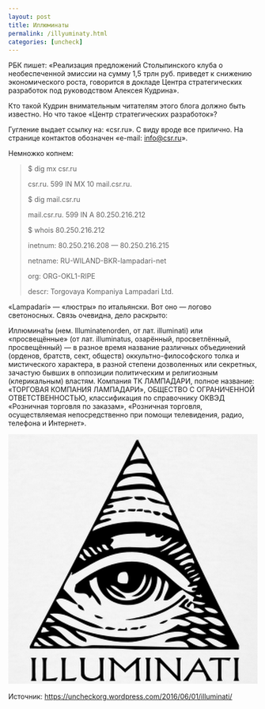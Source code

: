 ```yaml
---
layout: post
title: Иллюминаты
permalink: /illyuminaty.html
categories: [uncheck]
---
```



РБК пишет: &#171;Реализация предложений Столыпинского клуба о необеспеченной эмиссии на сумму 1,5 трлн руб. приведет к снижению экономического роста, говорится в докладе Центра стратегических разработок под руководством Алексея Кудрина&#187;.


Кто такой Кудрин внимательным читателям этого блога должно быть известно. Но что такое &#171;Центр стратегических разработок&#187;?


Гугление выдает ссылку на: &#171;csr.ru&#187;. С виду вроде все прилично. На странице контактов обозначен &#171;e-mail: info@csr.ru&#187;.


Немножко копнем:

<blockquote>
$ dig mx csr.ru

csr.ru. 599 IN MX 10 mail.csr.ru.


$ dig mail.csr.ru

mail.csr.ru. 599 IN A 80.250.216.212


$ whois 80.250.216.212

inetnum: 80.250.216.208 &#8212; 80.250.216.215

netname: RU-WILAND-BKR-lampadari-net

org: ORG-OKL1-RIPE

descr: Torgovaya Kompaniya Lampadari Ltd.
</blockquote>

&#171;Lampadari&#187; &#8212; &#171;люстры&#187; по итальянски. Вот оно &#8212; логово светоносных. Связь очевидна, дело раскрыто:


<tbody>

Иллюмина́ты (нем. Illuminatenorden, от лат. illuminati) или «просвещённые» (от лат. illuminatus, озарённый, просветлённый, просвещённый) — в разное время название различных объединений (орденов, братств, сект, обществ) оккультно-философского толка и мистического характера, в разной степени дозволенных или секретных, зачастую бывших в оппозиции политическим и религиозным (клерикальным) властям.
Компания ТК ЛАМПАДАРИ, полное название: &#171;ТОРГОВАЯ КОМПАНИЯ ЛАМПАДАРИ&#187;, ОБЩЕСТВО С ОГРАНИЧЕННОЙ ОТВЕТСТВЕННОСТЬЮ, классификация по справочнику ОКВЭД &#171;Розничная торговля по заказам&#187;, &#171;Розничная торговля, осуществляемая непосредственно при помощи телевидения, радио, телефона и Интернет&#187;.

</tbody>





![_config.yml](/images/uncheck/illyuminaty-1.jpg)





Источник: <a href="https://uncheckorg.wordpress.com/2016/06/01/illuminati/">https://uncheckorg.wordpress.com/2016/06/01/illuminati/</a>

